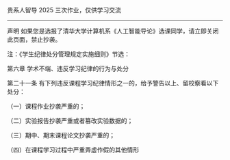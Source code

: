 贵系人智导 2025 三次作业，仅供学习交流

---

声明 如果您是选报了清华大学计算机系《人工智能导论》选课同学，请立即关闭此页面，禁止抄袭。

注：《学生纪律处分管理规定实施细则》节选：

第六章 学术不端、违反学习纪律的行为与处分

第二十一条 有下列违反课程学习纪律情形之一的，给予警告以上、留校察看以下处分：

（一）课程作业抄袭严重的；

（二）实验报告抄袭严重或者篡改实验数据的；

（三）期中、期末课程论文抄袭严重的；

（四）在课程学习过程中严重弄虚作假的其他情形
